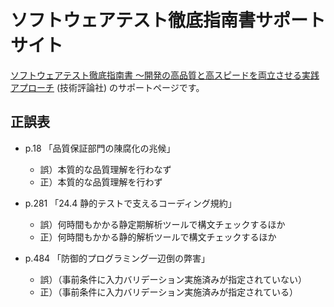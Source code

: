 # ソフトウェアテスト徹底指南書サポートサイト

[ソフトウェアテスト徹底指南書 〜開発の高品質と高スピードを両立させる実践アプローチ](https://gihyo.jp/book/2025/978-4-297-14909-3) (技術評論社) のサポートページです。

## 正誤表

* p.18 「品質保証部門の陳腐化の兆候」
  * 誤）本質的な品質理解を行わなず
  * 正）本質的な品質理解を行わず

* p.281 「24.4 静的テストで支えるコーディング規約」
  * 誤）何時間もかかる静定期解析ツールで構文チェックするほか
  * 正）何時間もかかる静的解析ツールで構文チェックするほか

* p.484 「防御的プログラミング一辺倒の弊害」
  * 誤）（事前条件に入力バリデーション実施済みが指定されていない）
  * 正）（事前条件に入力バリデーション実施済みが指定されている）

